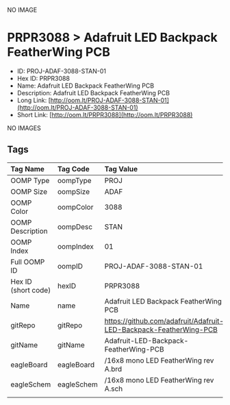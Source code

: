 


  
NO IMAGE  
# PRPR3088 > Adafruit LED Backpack FeatherWing PCB

- ID: PROJ-ADAF-3088-STAN-01
- Hex ID: PRPR3088
- Name: Adafruit LED Backpack FeatherWing PCB
- Description: Adafruit LED Backpack FeatherWing PCB
- Long Link: [http://oom.lt/PROJ-ADAF-3088-STAN-01](http://oom.lt/PROJ-ADAF-3088-STAN-01)
- Short Link: [http://oom.lt/PRPR3088](http://oom.lt/PRPR3088)
  
NO IMAGES  
## Tags
  

|Tag Name|Tag Code|Tag Value|
| :--- | :--- | :--- |
|OOMP Type|oompType|PROJ|
|OOMP Size|oompSize|ADAF|
|OOMP Color|oompColor|3088|
|OOMP Description|oompDesc|STAN|
|OOMP Index|oompIndex|01|
|Full OOMP ID|oompID|PROJ-ADAF-3088-STAN-01|
|Hex ID (short code)|hexID|PRPR3088|
|Name|name|Adafruit LED Backpack FeatherWing PCB|
|gitRepo|gitRepo|https://github.com/adafruit/Adafruit-LED-Backpack-FeatherWing-PCB|
|gitName|gitName|Adafruit-LED-Backpack-FeatherWing-PCB|
|eagleBoard|eagleBoard|/16x8 mono LED FeatherWing rev A.brd|
|eagleSchem|eagleSchem|/16x8 mono LED FeatherWing rev A.sch|
||||
